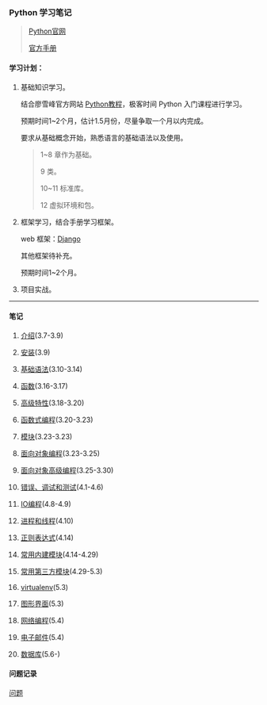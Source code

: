 ### Python 学习笔记

>[Python官网](https://www.python.org/)
>
>[官方手册](https://docs.python.org/zh-cn/3/)

#### 学习计划：

1. 基础知识学习。

    结合廖雪峰官方网站 [Python教程](https://www.liaoxuefeng.com/wiki/1016959663602400)，极客时间 Python 入门课程进行学习。

    预期时间1~2个月，估计1.5月份，尽量争取一个月以内完成。

    要求从基础概念开始，熟悉语言的基础语法以及使用。

    >1~8 章作为基础。
    >
    >9 类。
    >
    >10~11 标准库。
    >
    >12 虚拟环境和包。

2. 框架学习，结合手册学习框架。

    web 框架：[Django](https://www.djangoproject.com/)

    其他框架待补充。

    预期时间1~2个月。

3. 项目实战。

----------

#### 笔记

1. [介绍](./Tutorial/01.introduction.md)(3.7-3.9)

2. [安装](./Tutorial/02.install.md)(3.9)

3. [基础语法](./Tutorial/03.basic.md)(3.10-3.14)

4. [函数](./Tutorial/04.function.md)(3.16-3.17)

5. [高级特性](./Tutorial/05.advanceFeatures.md)(3.18-3.20)

6. [函数式编程](./Tutorial/06.functionalProgramming.md)(3.20-3.23)

7. [模块](./Tutorial/07.module.md)(3.23-3.23)

8. [面向对象编程](./Tutorial/08.OOP.md)(3.23-3.25)

9. [面向对象高级编程](./Tutorial/09.advancedOOP.md)(3.25-3.30)

10. [错误、调试和测试](./Tutorial/10.error_debug_test.md)(4.1-4.6)

11. [IO编程](./Tutorial/11.io.md)(4.8-4.9)

12. [进程和线程](./Tutorial/12.process_and_thread.md)(4.10)

13. [正则表达式](./Tutorial/13.regex.md)(4.14)

14. [常用内建模块](./Tutorial/14.build_in_modules.md)(4.14-4.29)

15. [常用第三方模块](./Tutorial/15.third-party_modules.md)(4.29-5.3)

16. [virtualenv](./Tutorial/16.virtualenv.md)(5.3)

17. [图形界面](./Tutorial/17.graphic_interface.md)(5.3)

18. [网络编程](./Tutorial/18.network_programming.md)(5.4)

19. [电子邮件](./Tutorial/19.email.md)(5.4)

20. [数据库](./Tutorial/20.db.md)(5.6-)

#### 问题记录

[问题](./Tutorial/questions.md)
